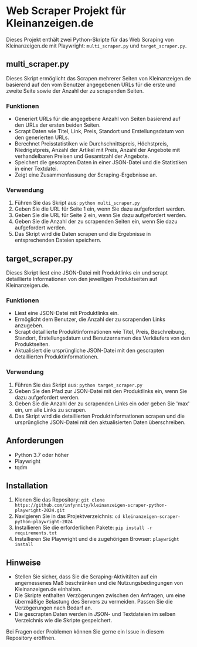 # Web Scraper Projekt für Kleinanzeigen.de

Dieses Projekt enthält zwei Python-Skripte für das Web Scraping von Kleinanzeigen.de mit Playwright: `multi_scraper.py` und `target_scraper.py`. 

## multi_scraper.py

Dieses Skript ermöglicht das Scrapen mehrerer Seiten von Kleinanzeigen.de basierend auf den vom Benutzer angegebenen URLs für die erste und zweite Seite sowie der Anzahl der zu scrapenden Seiten.

### Funktionen
- Generiert URLs für die angegebene Anzahl von Seiten basierend auf den URLs der ersten beiden Seiten.
- Scrapt Daten wie Titel, Link, Preis, Standort und Erstellungsdatum von den generierten URLs.
- Berechnet Preisstatistiken wie Durchschnittspreis, Höchstpreis, Niedrigstpreis, Anzahl der Artikel mit Preis, Anzahl der Angebote mit verhandelbaren Preisen und Gesamtzahl der Angebote.
- Speichert die gescrapten Daten in einer JSON-Datei und die Statistiken in einer Textdatei.
- Zeigt eine Zusammenfassung der Scraping-Ergebnisse an.

### Verwendung
1. Führen Sie das Skript aus: `python multi_scraper.py`
2. Geben Sie die URL für Seite 1 ein, wenn Sie dazu aufgefordert werden.
3. Geben Sie die URL für Seite 2 ein, wenn Sie dazu aufgefordert werden.
4. Geben Sie die Anzahl der zu scrapenden Seiten ein, wenn Sie dazu aufgefordert werden.
5. Das Skript wird die Daten scrapen und die Ergebnisse in entsprechenden Dateien speichern.

## target_scraper.py

Dieses Skript liest eine JSON-Datei mit Produktlinks ein und scrapt detaillierte Informationen von den jeweiligen Produktseiten auf Kleinanzeigen.de.

### Funktionen
- Liest eine JSON-Datei mit Produktlinks ein.
- Ermöglicht dem Benutzer, die Anzahl der zu scrapenden Links anzugeben.
- Scrapt detaillierte Produktinformationen wie Titel, Preis, Beschreibung, Standort, Erstellungsdatum und Benutzernamen des Verkäufers von den Produktseiten.
- Aktualisiert die ursprüngliche JSON-Datei mit den gescrapten detaillierten Produktinformationen.

### Verwendung
1. Führen Sie das Skript aus: `python target_scraper.py`
2. Geben Sie den Pfad zur JSON-Datei mit den Produktlinks ein, wenn Sie dazu aufgefordert werden.
3. Geben Sie die Anzahl der zu scrapenden Links ein oder geben Sie 'max' ein, um alle Links zu scrapen.
4. Das Skript wird die detaillierten Produktinformationen scrapen und die ursprüngliche JSON-Datei mit den aktualisierten Daten überschreiben.

## Anforderungen
- Python 3.7 oder höher
- Playwright
- tqdm

## Installation
1. Klonen Sie das Repository: `git clone https://github.com/infynnity/kleinanzeigen-scraper-python-playwright-2024.git`
2. Navigieren Sie in das Projektverzeichnis: `cd kleinanzeigen-scraper-python-playwright-2024`
3. Installieren Sie die erforderlichen Pakete: `pip install -r requirements.txt`
4. Installieren Sie Playwright und die zugehörigen Browser: `playwright install`

## Hinweise
- Stellen Sie sicher, dass Sie die Scraping-Aktivitäten auf ein angemessenes Maß beschränken und die Nutzungsbedingungen von Kleinanzeigen.de einhalten.
- Die Skripte enthalten Verzögerungen zwischen den Anfragen, um eine übermäßige Belastung des Servers zu vermeiden. Passen Sie die Verzögerungen nach Bedarf an.
- Die gescrapten Daten werden in JSON- und Textdateien im selben Verzeichnis wie die Skripte gespeichert.

Bei Fragen oder Problemen können Sie gerne ein Issue in diesem Repository eröffnen.
